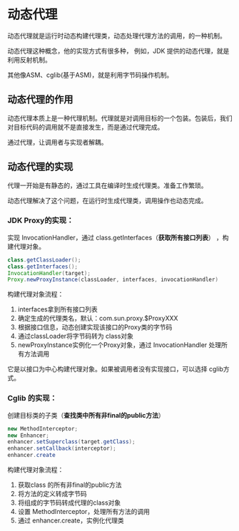 # 动态代理

动态代理就是运行时动态构建代理类，动态处理代理方法的调用，的一种机制。

动态代理这种概念，他的实现方式有很多种，
例如，JDK 提供的动态代理，就是利用反射机制。

其他像ASM、cglib(基于ASM)，就是利用字节码操作机制。



## 动态代理的作用

动态代理本质上是一种代理机制。代理就是对调用目标的一个包装。包装后，我们对目标代码的调用就不是直接发生，而是通过代理完成。

通过代理，让调用者与实现者解耦。





## 动态代理的实现

代理一开始是有静态的，通过工具在编译时生成代理类。准备工作繁琐。

动态代理解决了这个问题，在运行时生成代理类，调用操作也动态完成。



### JDK Proxy的实现：

实现 InvocationHandler，通过 class.getInterfaces（**获取所有接口列表**） ，构建代理对象。

```java
class.getClassLoader();
class.getInterfaces();
InvocationHandler(target);
Proxy.newProxyInstance(classLoader, interfaces, invocationHandler)
```

构建代理对象流程：

1. interfaces拿到所有接口列表
2. 确定生成的代理类名，默认：com.sun.proxy.$ProxyXXX
3. 根据接口信息，动态创建实现该接口的Proxy类的字节码
4. 通过classLoader将字节码转为 class对象
5. newProxyInstance实例化一个Proxy对象，通过 InvocationHandler 处理所有方法调用





它是以接口为中心构建代理对象。如果被调用者没有实现接口，可以选择 cglib方式。



### Cglib 的实现：

创建目标类的子类（**查找类中所有非final的public方法**）

```java
new MethodInterceptor;
new Enhancer;
enhancer.setSuperclass(target.getClass);
enhancer.setCallback(interceptor);
enhancer.create
```

构建代理对象流程：

1. 获取class 的所有非final的public方法
2. 将方法的定义转成字节码
3. 将组成的字节码转成代理的class对象
4. 设置 MethodInterceptor，处理所有方法的调用
5. 通过 enhancer.create，实例化代理类

































